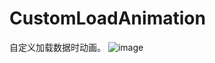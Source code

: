 # CustomLoadAnimation

自定义加载数据时动画。
![image](https://github.com/553559555/CustomLoadAnimation/blob/master/GIF/123456.gif)

